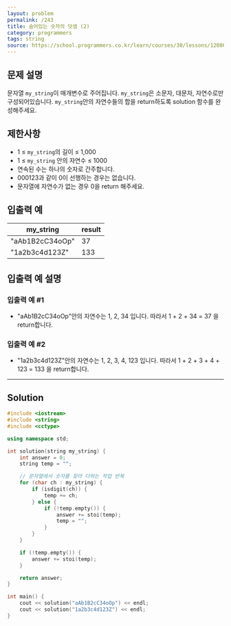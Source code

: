 ```yaml
---
layout: problem
permalink: /243
title: 숨어있는 숫자의 덧셈 (2)
category: programmers
tags: string
source: https://school.programmers.co.kr/learn/courses/30/lessons/120864
---
```


## 문제 설명

문자열 `my_string`이 매개변수로 주어집니다. `my_string`은 소문자, 대문자, 자연수로만 구성되어있습니다. `my_string`안의 자연수들의 합을 return하도록 solution 함수를 완성해주세요.

## 제한사항

- 1 ≤ `my_string`의 길이 ≤ 1,000
- 1 ≤ `my_string` 안의 자연수 ≤ 1000
- 연속된 수는 하나의 숫자로 간주합니다.
- 000123과 같이 0이 선행하는 경우는 없습니다.
- 문자열에 자연수가 없는 경우 0을 return 해주세요.

## 입출력 예

| my_string | result |
| --- | --- |
| "aAb1B2cC34oOp" | 37 |
| "1a2b3c4d123Z" | 133 |

## 입출력 예 설명

### 입출력 예 #1

- "aAb1B2cC34oOp"안의 자연수는 1, 2, 34 입니다. 따라서 1 + 2 + 34 = 37 을 return합니다.

### 입출력 예 #2

- "1a2b3c4d123Z"안의 자연수는 1, 2, 3, 4, 123 입니다. 따라서 1 + 2 + 3 + 4 + 123 = 133 을 return합니다.

---

## Solution

```cpp
#include <iostream>
#include <string>
#include <cctype>

using namespace std;

int solution(string my_string) {
    int answer = 0;
    string temp = "";

    // 문자열에서 숫자를 찾아 더하는 작업 반복
    for (char ch : my_string) {
        if (isdigit(ch)) {
            temp += ch;
        } else {
            if (!temp.empty()) {
                answer += stoi(temp);
                temp = "";
            }
        }
    }

    if (!temp.empty()) {
        answer += stoi(temp);
    }

    return answer;
}

int main() {
    cout << solution("aAb1B2cC34oOp") << endl;
    cout << solution("1a2b3c4d123Z") << endl;
}
```
